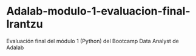 # Adalab-modulo-1-evaluacion-final-Irantzu
Evaluación final del módulo 1 (Python) del Bootcamp Data Analyst de Adalab
